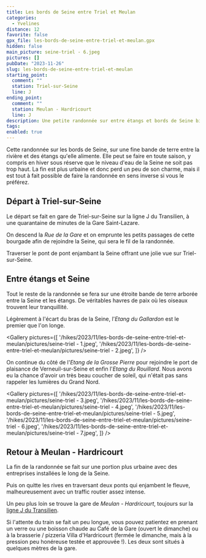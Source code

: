 ```yaml
---
title: Les bords de Seine entre Triel et Meulan
categories:
  - Yvelines
distance: 12
favorite: false
gpx_file: les-bords-de-seine-entre-triel-et-meulan.gpx
hidden: false
main_picture: seine-triel - 6.jpeg
pictures: []
pubDate: "2023-11-26"
slug: les-bords-de-seine-entre-triel-et-meulan
starting_point:
  comment: ""
  station: Triel-sur-Seine
  line: J
ending_point:
  comment: ""
  station: Meulan - Hardricourt
  line: J
description: Une petite randonnée sur entre étangs et bords de Seine bien agréable en toute saison.
tags:
enabled: true
---
```


Cette randonnée sur les bords de Seine, sur une fine bande de terre entre la rivière et des étangs qu'elle alimente. Elle peut se faire en toute saison, y compris en hiver sous réserve que le niveau d'eau de la Seine ne soit pas trop haut. La fin est plus urbaine et donc perd un peu de son charme, mais il est tout à fait possible de faire la randonnée en sens inverse si vous le préférez.

## Départ à Triel-sur-Seine

Le départ se fait en gare de Triel-sur-Seine sur la ligne J du Transilien, à une quarantaine de minutes de la Gare Saint-Lazare.

On descend la _Rue de la Gare_ et on emprunte les petits passages de cette bourgade afin de rejoindre la Seine, qui sera le fil de la randonnée.

<Picture
  src="/hikes/2023/11/les-bords-de-seine-entre-triel-et-meulan/pictures/les-bords-de-seine-entre-triel-et-meulan - 1.jpeg"
  caption="Départ à Triel-sur-Seine."
/>

Traverser le pont de pont enjambant la Seine offrant une jolie vue sur Triel-sur-Seine.

<Picture
  src="/hikes/2023/11/les-bords-de-seine-entre-triel-et-meulan/pictures/les-bords-de-seine-entre-triel-et-meulan - 2.jpeg"
  caption="Vue sur Triel-sur-Seine."
/>

## Entre étangs et Seine

Tout le reste de la randonnée se fera sur une étroite bande de terre arborée entre la Seine et les étangs. De véritables havres de paix où les oiseaux trouvent leur tranquillité.

Légèrement à l'écart du bras de la Seine, l'_Etang du Gallardon_ est le premier que l'on longe.

<Gallery pictures={[
'/hikes/2023/11/les-bords-de-seine-entre-triel-et-meulan/pictures/seine-triel - 1.jpeg',
'/hikes/2023/11/les-bords-de-seine-entre-triel-et-meulan/pictures/seine-triel - 2.jpeg',
]} />

On continue du côté de l'_Etang de la Grosse Pierre_ pour rejoindre le port de plaisance de Verneuil-sur-Seine et enfin l'_Etang du Rouillard_. Nous avons eu la chance d'avoir un très beau coucher de soleil, qui n'était pas sans rappeler les lumières du Grand Nord.

<Gallery pictures={[
'/hikes/2023/11/les-bords-de-seine-entre-triel-et-meulan/pictures/seine-triel - 3.jpeg',
'/hikes/2023/11/les-bords-de-seine-entre-triel-et-meulan/pictures/seine-triel - 4.jpeg',
'/hikes/2023/11/les-bords-de-seine-entre-triel-et-meulan/pictures/seine-triel - 5.jpeg',
'/hikes/2023/11/les-bords-de-seine-entre-triel-et-meulan/pictures/seine-triel - 6.jpeg',
'/hikes/2023/11/les-bords-de-seine-entre-triel-et-meulan/pictures/seine-triel - 7.jpeg',
]} />

## Retour à Meulan - Hardricourt

La fin de la randonnée se fait sur une portion plus urbaine avec des entreprises installées le long de la Seine.

<Picture
  src="/hikes/2023/11/les-bords-de-seine-entre-triel-et-meulan/pictures/seine-triel - 8.jpeg"
  caption="Quelques maisons étonnantes le long de la Seine"
/>

Puis on quitte les rives en traversant deux ponts qui enjambent le fleuve, malheureusement avec un traffic routier assez intense.

<Picture
  src="/hikes/2023/11/les-bords-de-seine-entre-triel-et-meulan/pictures/seine-triel - 9.jpeg"
  caption="Vue depuis le pont en direction de Meulan"
/>

Un peu plus loin se trouve la gare de _Meulan - Hardricourt_, toujours sur la [ligne J du Transilien](/randonnees-par-ligne/randonnees-transilien-ligne-j).

Si l'attente du train se fait un peu longue, vous pouvez patientez en prenant un verre ou une boisson chaude au Café de la Gare (ouvert le dimanche) ou à la brasserie / pizzeria Villa d'Hardricourt (fermée le dimanche, mais à la pression peu honéreuse testée et approuvée !). Les deux sont situés à quelques mètres de la gare.
